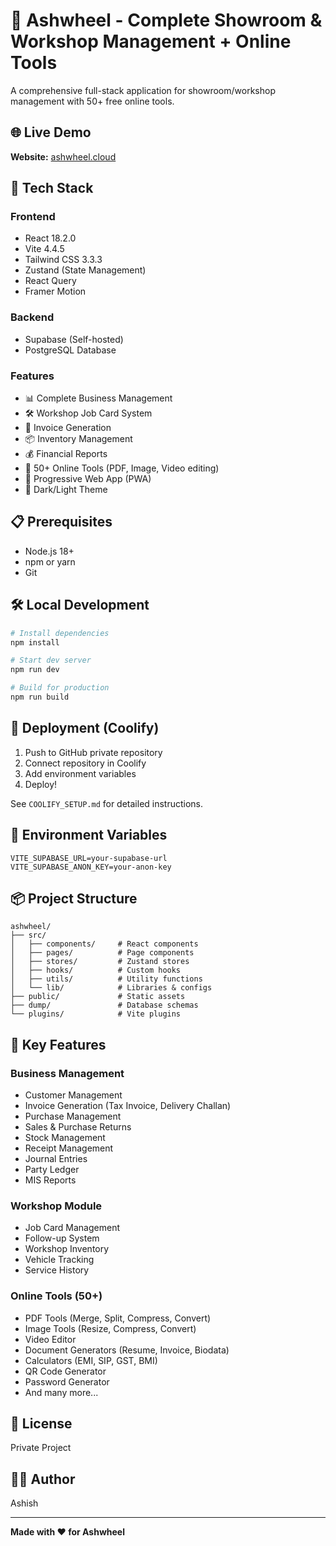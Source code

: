 # 🚗 Ashwheel - Complete Showroom & Workshop Management + Online Tools

A comprehensive full-stack application for showroom/workshop management with 50+ free online tools.

## 🌐 Live Demo
**Website:** [ashwheel.cloud](https://ashwheel.cloud)

## 🚀 Tech Stack

### Frontend
- React 18.2.0
- Vite 4.4.5
- Tailwind CSS 3.3.3
- Zustand (State Management)
- React Query
- Framer Motion

### Backend
- Supabase (Self-hosted)
- PostgreSQL Database

### Features
- 📊 Complete Business Management
- 🛠️ Workshop Job Card System
- 📄 Invoice Generation
- 📦 Inventory Management
- 💰 Financial Reports
- 🔧 50+ Online Tools (PDF, Image, Video editing)
- 📱 Progressive Web App (PWA)
- 🌙 Dark/Light Theme

## 📋 Prerequisites

- Node.js 18+
- npm or yarn
- Git

## 🛠️ Local Development

```bash
# Install dependencies
npm install

# Start dev server
npm run dev

# Build for production
npm run build
```

## 🚀 Deployment (Coolify)

1. Push to GitHub private repository
2. Connect repository in Coolify
3. Add environment variables
4. Deploy!

See `COOLIFY_SETUP.md` for detailed instructions.

## 🔐 Environment Variables

```env
VITE_SUPABASE_URL=your-supabase-url
VITE_SUPABASE_ANON_KEY=your-anon-key
```

## 📦 Project Structure

```
ashwheel/
├── src/
│   ├── components/     # React components
│   ├── pages/          # Page components
│   ├── stores/         # Zustand stores
│   ├── hooks/          # Custom hooks
│   ├── utils/          # Utility functions
│   └── lib/            # Libraries & configs
├── public/             # Static assets
├── dump/               # Database schemas
└── plugins/            # Vite plugins
```

## 🎯 Key Features

### Business Management
- Customer Management
- Invoice Generation (Tax Invoice, Delivery Challan)
- Purchase Management
- Sales & Purchase Returns
- Stock Management
- Receipt Management
- Journal Entries
- Party Ledger
- MIS Reports

### Workshop Module
- Job Card Management
- Follow-up System
- Workshop Inventory
- Vehicle Tracking
- Service History

### Online Tools (50+)
- PDF Tools (Merge, Split, Compress, Convert)
- Image Tools (Resize, Compress, Convert)
- Video Editor
- Document Generators (Resume, Invoice, Biodata)
- Calculators (EMI, SIP, GST, BMI)
- QR Code Generator
- Password Generator
- And many more...

## 📄 License

Private Project

## 👨‍💻 Author

Ashish

---

**Made with ❤️ for Ashwheel**
